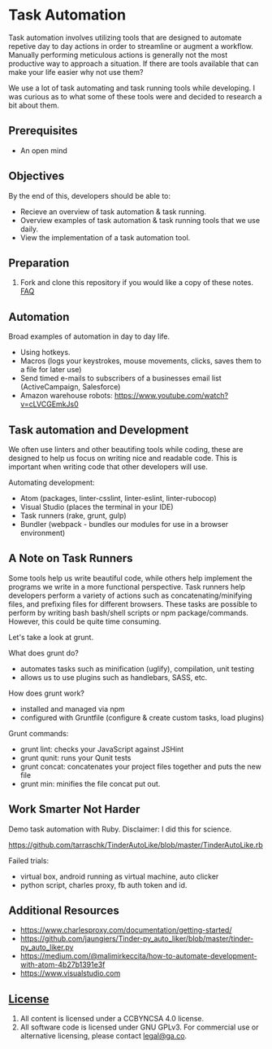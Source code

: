 # Task Automation

Task automation involves utilizing tools that are designed to automate
repetive day to day actions in order to streamline or augment a workflow.
Manually performing meticulous actions is generally not the most productive way
to approach a situation. If there are tools available that can make your life
easier why not use them?

We use a lot of task automating and task running tools while developing. I was
curious as to what some of these tools were and decided to research a bit about
them.

## Prerequisites

-   An open mind

## Objectives

By the end of this, developers should be able to:

-   Recieve an overview of task automation & task running.
-   Overview examples of task automation & task running tools that we use daily.
-   View the implementation of a task automation tool.


## Preparation

1.  Fork and clone this repository if you would like a copy of these notes.
 [FAQ](https://github.com/ga-wdi-boston/meta/wiki/ForkAndClone)

## Automation

Broad examples of automation in day to day life.
 - Using hotkeys.
 - Macros (logs your keystrokes, mouse movements, clicks, saves them to a file
 for later use)
 - Send timed e-mails to subscribers of a businesses email list
 (ActiveCampaign, Salesforce)
 - Amazon warehouse robots: https://www.youtube.com/watch?v=cLVCGEmkJs0

## Task automation and Development

We often use linters and other beautifing tools while coding, these are designed
to help us focus on writing nice and readable code. This is important when
writing code that other developers will use.

Automating development:
- Atom (packages, linter-csslint, linter-eslint, linter-rubocop)
- Visual Studio (places the terminal in your IDE)
- Task runners (rake, grunt, gulp)
- Bundler (webpack - bundles our modules for use in a browser environment)


## A Note on Task Runners

Some tools help us write beautiful code, while others help implement the
programs we write in a more functional perspective. Task runners help developers
perform a variety of actions such as concatenating/minifying files, and prefixing
files for different browsers. These tasks are possible to perform by writing
bash bash/shell scripts or npm package/commands. However, this could be quite time
consuming.

Let's take a look at grunt.

What does grunt do?
  - automates tasks such as minification (uglify), compilation, unit testing
  - allows us to use plugins such as handlebars, SASS, etc.

How does grunt work?
  - installed and managed via npm
  - configured with Gruntfile (configure & create custom tasks, load plugins)

Grunt commands:
- grunt lint: checks your JavaScript against JSHint
- grunt qunit: runs your Qunit tests
- grunt concat: concatenates your project files together and puts the new file
- grunt min: minifies the file concat put out.


## Work Smarter Not Harder

Demo task automation with Ruby. 
Disclaimer: I did this for science.

https://github.com/tarraschk/TinderAutoLike/blob/master/TinderAutoLike.rb

Failed trials: 
  - virtual box, android running as virtual machine, auto clicker
  - python script, charles proxy, fb auth token and id.


## Additional Resources

-   https://www.charlesproxy.com/documentation/getting-started/
-   https://github.com/jaungiers/Tinder-py_auto_liker/blob/master/tinder-py_auto_liker.py
-   https://medium.com/@malimirkeccita/how-to-automate-development-with-atom-4b27b1391e3f
-   https://www.visualstudio.com


## [License](LICENSE)

1.  All content is licensed under a CC­BY­NC­SA 4.0 license.
1.  All software code is licensed under GNU GPLv3. For commercial use or
    alternative licensing, please contact legal@ga.co.
